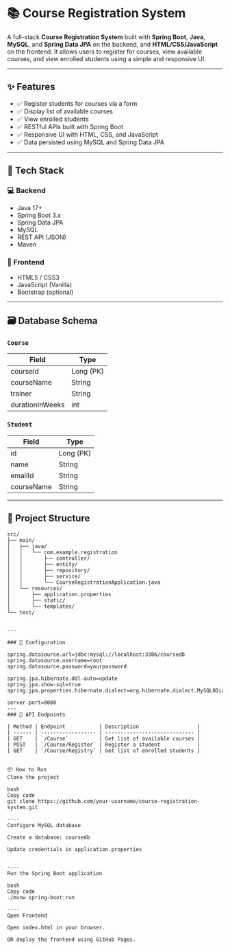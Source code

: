 # 📚 Course Registration System

A full-stack **Course Registration System** built with **Spring Boot**, **Java**, **MySQL**, and **Spring Data JPA** on the backend, and **HTML/CSS/JavaScript** on the frontend. It allows users to register for courses, view available courses, and view enrolled students using a simple and responsive UI.

---

## ✨ Features

- ✅ Register students for courses via a form
- ✅ Display list of available courses
- ✅ View enrolled students
- ✅ RESTful APIs built with Spring Boot
- ✅ Responsive UI with HTML, CSS, and JavaScript
- ✅ Data persisted using MySQL and Spring Data JPA

---

## 🧱 Tech Stack

### 💻 Backend
- Java 17+
- Spring Boot 3.x
- Spring Data JPA
- MySQL
- REST API (JSON)
- Maven

### 🎨 Frontend
- HTML5 / CSS3
- JavaScript (Vanilla)
- Bootstrap (optional)

---

## 🗃️ Database Schema

### `Course`
| Field           | Type    |
|----------------|---------|
| courseId        | Long (PK) |
| courseName      | String  |
| trainer         | String  |
| durationInWeeks | int     |

### `Student`
| Field       | Type       |
|-------------|------------|
| id          | Long (PK)  |
| name        | String     |
| emailId     | String     |
| courseName  | String     |

---

## 📁 Project Structure

```plaintext
src/
├── main/
│   ├── java/
│   │   └── com.example.registration
│   │       ├── controller/
│   │       ├── entity/
│   │       ├── repository/
│   │       ├── service/
│   │       └── CourseRegistrationApplication.java
│   └── resources/
│       ├── application.properties
│       ├── static/
│       └── templates/
└── test/


---

### 🔧 Configuration

spring.datasource.url=jdbc:mysql://localhost:3306/coursedb
spring.datasource.username=root
spring.datasource.password=yourpassword

spring.jpa.hibernate.ddl-auto=update
spring.jpa.show-sql=true
spring.jpa.properties.hibernate.dialect=org.hibernate.dialect.MySQL8Dialect

server.port=8080
---
### 🔗 API Endpoints

| Method | Endpoint           | Description                   |
| ------ | ------------------ | ----------------------------- |
| GET    | `/Course`          | Get list of available courses |
| POST   | `/Course/Register` | Register a student            |
| GET    | `/Course/Registry` | Get list of enrolled students |


📦 How to Run
Clone the project

bash
Copy code
git clone https://github.com/your-username/course-registration-system.git

----
Configure MySQL database

Create a database: coursedb

Update credentials in application.properties


----
Run the Spring Boot application

bash
Copy code
./mvnw spring-boot:run

----
Open Frontend

Open index.html in your browser.

OR deploy the frontend using GitHub Pages.

